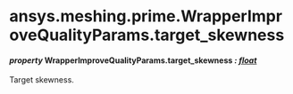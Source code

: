 # ansys.meshing.prime.WrapperImproveQualityParams.target_skewness

#### *property* WrapperImproveQualityParams.target_skewness *: [float](https://docs.python.org/3.11/library/functions.html#float)*

Target skewness.

<!-- !! processed by numpydoc !! -->
